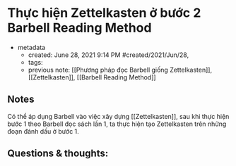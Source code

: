 # Thực hiện Zettelkasten ở bước 2 Barbell Reading Method

- metadata
	- created: June 28, 2021 9:14 PM #created/2021/Jun/28,
	- tags:
	- previous note: [[Phương pháp đọc Barbell giống Zettelkasten]], [[Zettelkasten]], [[Barbell Reading Method]]

## Notes

Có thể áp dụng Barbell vào việc xây dựng [[Zettelkasten]], sau khi thực hiện bước 1 theo Barbell đọc sách lần 1, ta thực hiện tạo Zettelkasten trên những đoạn đánh dấu ở bước 1.

## Questions & thoughts:


